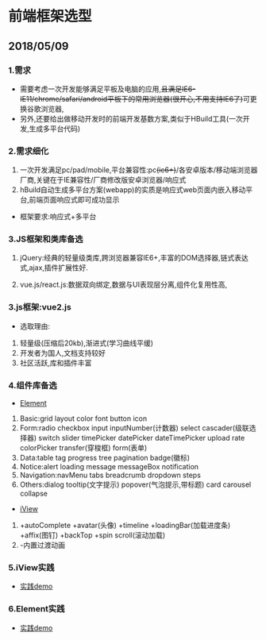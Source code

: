 # 前端框架选型

## 2018/05/09

### 1.需求

* 需要考虑一次开发能够满足平板及电脑的应用,<del>且满足IE6-IE11/chrome/safari/android平板下的常用浏览器(很开心,不用支持IE6了)</del>可更换谷歌浏览器,
* 另外,还要给出做移动开发时的前端开发基数方案,类似于HBuild工具(一次开发,生成多平台代码)

### 2.需求细化

1. 一次开发满足pc/pad/mobile,平台兼容性:pc<del>(ie6+)</del>/各安卓版本/移动端浏览器厂商,关键在于IE兼容性/厂商修改版安卓浏览器/响应式
2. hBuild自动生成多平台方案(webapp)的实质是响应式web页面内嵌入移动平台,前端页面响应式即可成功显示

* 框架要求:响应式+多平台

### 3.JS框架和类库备选

1. jQuery:经典的轻量级类库,跨浏览器兼容IE6+,丰富的DOM选择器,链式表达式,ajax,插件扩展性好.

2. vue.js/react.js:数据双向绑定,数据与UI表现层分离,组件化复用性高,

### 3.js框架:vue2.js

* 选取理由:
1. 轻量级(压缩后20kb),渐进式(学习曲线平缓)
2. 开发者为国人,文档支持较好
3. 社区活跃,库和插件丰富

### 4.组件库备选

* [Element](http://element-cn.eleme.io/#/zh-CN)

1. Basic:grid layout color font button icon
2. Form:radio checkbox input inputNumber(计数器) select cascader(级联选择器) switch slider timePicker datePicker dateTimePicker upload rate colorPicker transfer(穿梭框) form(表单)
3. Data:table tag progress tree pagination badge(徽标)
4. Notice:alert loading message messageBox notification
5. Navigation:navMenu tabs breadcrumb dropdown steps
6. Others:dialog tooltip(文字提示) popover(气泡提示,带标题) card carousel collapse

* [iView](https://www.iviewui.com/)
1. +autoComplete +avatar(头像) +timeline +loadingBar(加载进度条) +affix(图钉) +backTop +spin scroll(滚动加载)
2. -内置过渡动画

### 5.iView实践

* [实践demo](https://elizond0.github.io/iView/)

### 6.Element实践

* [实践demo](https://github.com/elizond0/vue-elementui-admin)
